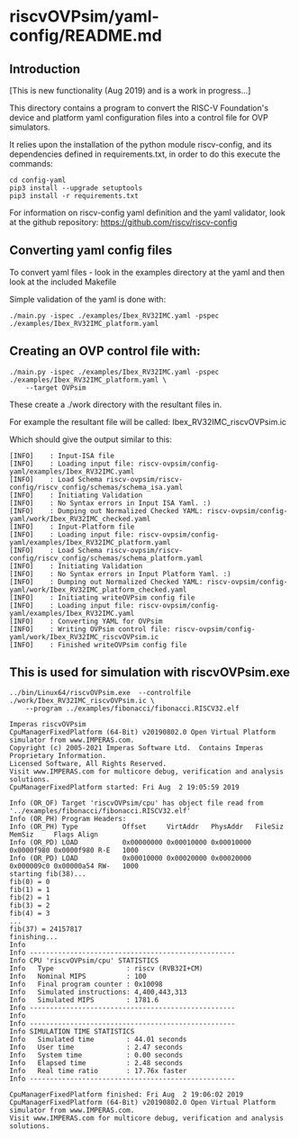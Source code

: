 riscvOVPsim/yaml-config/README.md
===

Introduction
---

[This is new functionality (Aug 2019) and is a work in progress...]

This directory contains a program to convert the RISC-V Foundation's device and platform yaml configuration files into a control file for OVP simulators.

It relies upon the installation of the python module riscv-config, and its dependencies defined in requirements.txt,
in order to do this execute the commands:

    cd config-yaml
	pip3 install --upgrade setuptools
    pip3 install -r requirements.txt

For information on riscv-config yaml definition and the yaml validator, look at the github repository: https://github.com/riscv/riscv-config

Converting yaml config files
---
To convert yaml files - look in the examples directory at the yaml and then look at the included Makefile

Simple validation of the yaml is done with:

    ./main.py -ispec ./examples/Ibex_RV32IMC.yaml -pspec ./examples/Ibex_RV32IMC_platform.yaml

Creating an OVP control file with:
---

    ./main.py -ispec ./examples/Ibex_RV32IMC.yaml -pspec ./examples/Ibex_RV32IMC_platform.yaml \
        --target OVPsim

These create a ./work directory with the resultant files in.

For example the resultant file will be called: Ibex_RV32IMC_riscvOVPsim.ic

Which should give the output similar to this:

    [INFO]    : Input-ISA file
    [INFO]    : Loading input file: riscv-ovpsim/config-yaml/examples/Ibex_RV32IMC.yaml
    [INFO]    : Load Schema riscv-ovpsim/riscv-config/riscv_config/schemas/schema_isa.yaml
    [INFO]    : Initiating Validation
    [INFO]    : No Syntax errors in Input ISA Yaml. :)
    [INFO]    : Dumping out Normalized Checked YAML: riscv-ovpsim/config-yaml/work/Ibex_RV32IMC_checked.yaml
    [INFO]    : Input-Platform file
    [INFO]    : Loading input file: riscv-ovpsim/config-yaml/examples/Ibex_RV32IMC_platform.yaml
    [INFO]    : Load Schema riscv-ovpsim/riscv-config/riscv_config/schemas/schema_platform.yaml
    [INFO]    : Initiating Validation
    [INFO]    : No Syntax errors in Input Platform Yaml. :)
    [INFO]    : Dumping out Normalized Checked YAML: riscv-ovpsim/config-yaml/work/Ibex_RV32IMC_platform_checked.yaml
    [INFO]    : Initiating writeOVPsim config file
    [INFO]    : Loading input file: riscv-ovpsim/config-yaml/examples/Ibex_RV32IMC.yaml
    [INFO]    : Converting YAML for OVPsim
    [INFO]    : Writing OVPsim control file: riscv-ovpsim/config-yaml/work/Ibex_RV32IMC_riscvOVPsim.ic
    [INFO]    : Finished writeOVPsim config file
    
This is used for simulation with riscvOVPsim.exe
---

    ../bin/Linux64/riscvOVPsim.exe  --controlfile ./work/Ibex_RV32IMC_riscvOVPsim.ic \
        --program ../examples/fibonacci/fibonacci.RISCV32.elf

    Imperas riscvOVPsim
    CpuManagerFixedPlatform (64-Bit) v20190802.0 Open Virtual Platform simulator from www.IMPERAS.com.
    Copyright (c) 2005-2021 Imperas Software Ltd.  Contains Imperas Proprietary Information.
    Licensed Software, All Rights Reserved.
    Visit www.IMPERAS.com for multicore debug, verification and analysis solutions.
    CpuManagerFixedPlatform started: Fri Aug  2 19:05:59 2019
    
    Info (OR_OF) Target 'riscvOVPsim/cpu' has object file read from '../examples/fibonacci/fibonacci.RISCV32.elf'
    Info (OR_PH) Program Headers:
    Info (OR_PH) Type           Offset     VirtAddr   PhysAddr   FileSiz    MemSiz     Flags Align
    Info (OR_PD) LOAD           0x00000000 0x00010000 0x00010000 0x0000f980 0x0000f980 R-E   1000
    Info (OR_PD) LOAD           0x00010000 0x00020000 0x00020000 0x000009c0 0x00000a54 RW-   1000
    starting fib(38)...
    fib(0) = 0
    fib(1) = 1
    fib(2) = 1
    fib(3) = 2
    fib(4) = 3
    ...
    fib(37) = 24157817
    finishing...
    Info 
    Info ---------------------------------------------------
    Info CPU 'riscvOVPsim/cpu' STATISTICS
    Info   Type                  : riscv (RVB32I+CM)
    Info   Nominal MIPS          : 100
    Info   Final program counter : 0x10098
    Info   Simulated instructions: 4,400,443,313
    Info   Simulated MIPS        : 1781.6
    Info ---------------------------------------------------
    Info 
    Info ---------------------------------------------------
    Info SIMULATION TIME STATISTICS
    Info   Simulated time        : 44.01 seconds
    Info   User time             : 2.47 seconds
    Info   System time           : 0.00 seconds
    Info   Elapsed time          : 2.48 seconds
    Info   Real time ratio       : 17.76x faster
    Info ---------------------------------------------------
    
    CpuManagerFixedPlatform finished: Fri Aug  2 19:06:02 2019
    CpuManagerFixedPlatform (64-Bit) v20190802.0 Open Virtual Platform simulator from www.IMPERAS.com.
    Visit www.IMPERAS.com for multicore debug, verification and analysis solutions.
    
##
    
